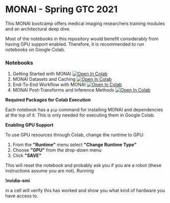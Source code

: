 # MONAI - Spring GTC 2021

This MONAI bootcamp offers medical imaging researchers training modules and an architectural deep dive.

Most of the notebooks in this repository would benefit considerably from having GPU support enabled. Therefore, it is recommended to run notebooks on Google Colab.

### Notebooks

1. Getting Started with MONAI 
[![Open In Colab](https://colab.research.google.com/assets/colab-badge.svg)](https://colab.research.google.com/github/zephyrie/monai-gtc/blob/main/1.%20Getting%20Started%20with%20MONAI.ipynb)
2. MONAI Datasets and Caching 
[![Open In Colab](https://colab.research.google.com/assets/colab-badge.svg)](https://colab.research.google.com/github/zephyrie/monai-gtc/blob/main/2.%20MONAI%20Datasets%20and%20Caching.ipynb)
3. End-To-End Workflow with MONAI [![Open In Colab](https://colab.research.google.com/assets/colab-badge.svg)](https://colab.research.google.com/github/zephyrie/monai-gtc/blob/main/3.%20End-To-End%20Workflow%20with%20MONAI.ipynb)
4. MONAI Post-Transforms and Inference Methods [![Open In Colab](https://colab.research.google.com/assets/colab-badge.svg)](https://colab.research.google.com/github/zephyrie/monai-gtc/blob/main/4.%20MONAI%20Post-Transforms%20and%20Inference%20Methods.ipynb)

**Required Packages for Colab Execution**

Each notebook has a `pip` command for installing MONAI and dependencies at the top of it.  This is only needed for executing them in Google Colab.

**Enabling GPU Support**

To use GPU resources through Colab, change the runtime to GPU:

1. From the **"Runtime"** menu select **"Change Runtime Type"**
2. Choose **"GPU"** from the drop-down menu
3. Click **"SAVE"**

This will reset the notebook and probably ask you if you are a robot (these instructions assume you are not). Running

**!nvidia-smi**

in a cell will verify this has worked and show you what kind of hardware you have access to.   
